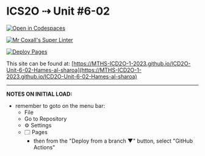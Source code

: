 # ICS2O ⇢ Unit #6-02

[![Open in Codespaces](https://classroom.github.com/assets/launch-codespace-7f7980b617ed060a017424585567c406b6ee15c891e84e1186181d67ecf80aa0.svg)](https://classroom.github.com/open-in-codespaces?assignment_repo_id=15084012)

[![Mr Coxall's Super Linter](https://github.com/MTHS-ICD2O-1-2023/ICD2O-Unit-6-02-Hames-al-sharoa/workflows/Mr%20Coxall's%20Super%20Linter/badge.svg)](https://github.com/MTHS-ICD2O-1-2023/ICD2O-Unit-6-02-Hames-al-sharoa/actions)

[![Deploy Pages](https://github.com/MTHS-ICD2O-1-2023/ICD2O-Unit-6-02-Hames-al-sharoa/workflows/Deploy%20Pages/badge.svg)](https://github.com/MTHS-ICD2O-1-2023/ICD2O-Unit-6-02-Hames-al-sharoa/actions)

This site can be found at: [https://MTHS-ICD2O-1-2023.github.io/ICD2O-Unit-6-02-Hames-al-sharoa](https://MTHS-ICD2O-1-2023.github.io/ICD2O-Unit-6-02-Hames-al-sharoa)

---

**NOTES ON INITIAL LOAD:**
- remember to goto on the menu bar:
  - File
  - Go to Repository
  - ⚙ Settings
  - 🗔 Pages
    - then from the "Deploy from a branch ▼" button, select "GitHub Actions"
